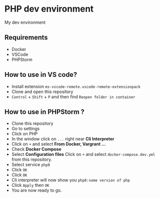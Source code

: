 # PHP dev environment

My dev environment

## Requirements

- Docker
- VSCode
- PHPStorm

## How to use in VS code?

- Install extension `ms-vscode-remote.vscode-remote-extensionpack` 
- Clone and open this repository
- `Control` + `Shift` + `P` and then find `Reopen folder in container`

## How to use in PHPStorm ?

- Clone this repository
- Go to settings
- Click on PHP
- In the window click on `...` right near **Cli Interpreter**
- Click on `+` and select **From Docker, Vargrant ...**
- Check **Docker Compose** 
- Select **Configuration files** Click on `+` and select `docker-compose.dev.yml` from this repository.
- Select service `php8`
- Click `OK`
- Click `OK`
- Cli interpreter will now show you `php8:some version of php`
- Click `Apply` then `OK`
- You are now ready to go.